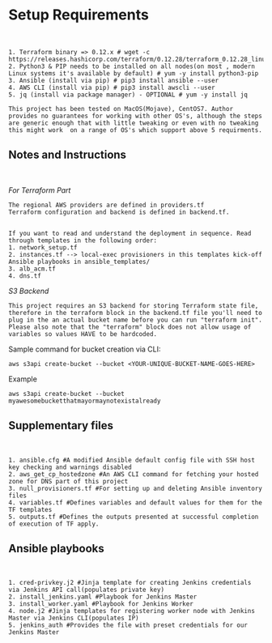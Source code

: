 
<h1>Setup Requirements</h1><br />

```
1. Terraform binary => 0.12.x # wget -c https://releases.hashicorp.com/terraform/0.12.28/terraform_0.12.28_linux_amd64.zip
2. Python3 & PIP needs to be installed on all nodes(on most , modern Linux systems it's available by default) # yum -y install python3-pip
3. Ansible (install via pip) # pip3 install ansible --user
4. AWS CLI (install via pip) # pip3 install awscli --user 
5. jq (install via package manager) - OPTIONAL # yum -y install jq
```

`This project has been tested on MacOS(Mojave), CentOS7. Author provides no guarantees for working with other OS's,
although the steps are generic enough that with little tweaking or even with no tweaking this might work 
on a range of OS's which support above 5 requirments.`

<h2>Notes and Instructions</h2><br />

*For Terraform Part*
```
The regional AWS providers are defined in providers.tf
Terraform configuration and backend is defined in backend.tf.


If you want to read and understand the deployment in sequence. Read through templates in the following order:
1. network_setup.tf
2. instances.tf --> local-exec provisioners in this templates kick-off Ansible playbooks in ansible_templates/
3. alb_acm.tf
4. dns.tf
```
*S3 Backend*
```
This project requires an S3 backend for storing Terraform state file, therefore in the terraform block in the backend.tf file you'll need to plug in the an actual bucket name before you can run "terraform init".
Please also note that the "terraform" block does not allow usage of variables so values HAVE to be hardcoded.
```
Sample command for bucket creation via CLI:
```
aws s3api create-bucket --bucket <YOUR-UNIQUE-BUCKET-NAME-GOES-HERE>
```

Example
```
aws s3api create-bucket --bucket myawesomebucketthatmayormaynotexistalready
```

<h2>Supplementary files </h2> <br />

```
1. ansible.cfg #A modified Ansible default config file with SSH host key checking and warnings disabled
2. aws_get_cp_hostedzone #An AWS CLI command for fetching your hosted zone for DNS part of this project
3. null_provisioners.tf #For setting up and deleting Ansible inventory files 
4. variables.tf #Defines variables and default values for them for the TF templates
5. outputs.tf #Defines the outputs presented at successful completion of execution of TF apply.
```

<h2>Ansible playbooks</h2><br />

```
1. cred-privkey.j2 #Jinja template for creating Jenkins credentials via Jenkins API call(populates private key)
2. install_jenkins.yaml #Playbook for Jenkins Master
3. install_worker.yaml #Playbook for Jenkins Worker
4. node.j2 #Jinja templates for registering worker node with Jenkins Master via Jenkins CLI(populates IP)
5. jenkins_auth #Provides the file with preset credentials for our Jenkins Master
```
